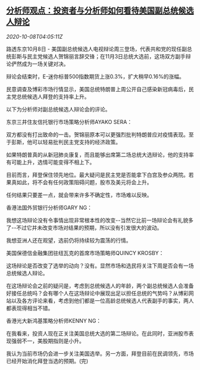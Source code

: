 <!--1602130999000-->
[分析师观点：投资者与分析师如何看待美国副总统候选人辩论](https://cn.reuters.com/article/analysts-view-usa-vice-debate-candidates-idCNKBS26T0GD)
------

<div><i>2020-10-08T04:05:11Z</i></div><p>路透东京10月8日 - 美国副总统候选人电视辩论周三登场，代表共和党的现任副总统彭斯与民主党候选人贺锦丽言辞交锋；在11月3日总统大选前，这场双方副手辩论俨然成为一场关键对决。</p><p>辩论会结束时，E-迷你标普500指数期货上涨0.3%，扩大稍早0.16%的涨幅。</p><p>民意调查及博彩市场行情显示，美国总统特朗普上周公开自己感染新冠病毒后，民主党总统候选人拜登的支持率上升。</p><p>以下为分析师对副总统候选人辩论会的评论。</p><p>东京三井住友信托银行市场策略分析师AYAKO SERA：</p><p>双方都没有打出致命的一击。贺锦丽原本可以更强烈批判特朗普应对疫情表现。至于彭斯，他可以轻易批判民主党支持的经济政策。</p><p>如果特朗普真的从新冠肺炎康复，而且能够出席第二场总统大选辩论，他的支持率有可能上升，选情可能变得不相上下。</p><p>目前而言，拜登保住领先地位。最大疑问是民主党是否能拿下白宫及参众两院。若果真如此，将不会有任何政策阻碍问题，股市及美元将会上升。</p><p>任何结果只要差一点，就会带来许多不确定性，市场难以反映。</p><p>香港法国外贸银行分析师GARY NG：</p><p>我想这场辩论没有令事情出现非常根本性的改变--当然它比前一场辩论会有礼貌多了--不过它并未改变市场对结果的预期，所以没有引发很大的波动。</p><p>我想亚洲人还在观望，选前仍将持续较为震荡的行情。</p><p>美国保德信金融集团驻纽瓦克的首席市场策略师QUINCY KROSBY：</p><p>这场辩论是否改变了选举的动向？没有。显然市场和选民将关注下周是否会有一场总统候选人辩论。</p><p>在这场辩论会之前的疑问是，考虑到总统候选人的年龄，两个副总统候选人会准备好接任总统吗？会有哪个人在这场辩论中展现出足以担任总统的气势吗？从博彩网站以及各方评论来看，考虑到他们都是一位高龄总统候选人代表副手的事实，两人都表现得相当不错。</p><p>香港光大新鸿基策略分析师KENNY NG：</p><p>在我看来，投资人现在正关注美国总统大选的第二场辩论。在此同时，亚洲股市表现强弱不一，美股期指则是小升。</p><p>我认为当前市场仍会进一步关注美国选举。另一方面，拜登目前在民调领先，市场已经开始消化拜登当选的预期。(完)</p>
